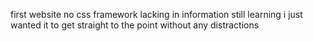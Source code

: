 first website no css framework lacking in information still learning
i just wanted it to get straight to the point without any distractions
